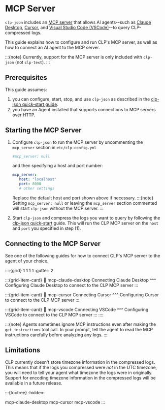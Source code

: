 # MCP Server

`clp-json` includes an [MCP server][mcp-server] that allows AI agents--such as [Claude
Desktop][claude-desktop], [Cursor][cursor], and [Visual Studio Code (VSCode)][vscode]--to query
CLP-compressed logs.

This guide explains how to configure and run CLP's MCP server, as well as how to connect an AI agent
to the MCP server.

:::{note}
Currently, support for the MCP server is only included with `clp-json` (not `clp-text`).
:::

## Prerequisites

This guide assumes:

1. you can configure, start, stop, and use `clp-json` as described in the
   [clp-json quick-start guide](../quick-start/clp-json.md).
2. you have an Agent installed that supports connections to MCP servers over HTTP.

## Starting the MCP Server

1. Configure `clp-json` to run the MCP server by uncommenting the `mcp_server` section in
   `etc/clp-config.yml`

    ```yaml
    #mcp_server: null
    ```

   and then specifying a host and port number:

    ```yaml
    mcp_server:
       host: "localhost"
       port: 8000
       # other settings
    ```

    Replace the default host and port shown above if necessary.
    :::{note}
    Setting `mcp_server: null` or leaving the `mcp_server` section commented will
    start `clp-json` without the MCP server.
    :::

2. Start `clp-json` and compress the logs you want to query by following the [clp-json
   quick-start](../quick-start/clp-json.md) guide. This will run the CLP MCP server on the
   `host` and `port` you specified in step (1).

## Connecting to the MCP Server

See one of the following guides for how to connect CLP's MCP server to the agent of your choice.

::::{grid} 1 1 1 1
:gutter: 2

:::{grid-item-card}
:link: mcp-claude-desktop
Connecting Claude Desktop
^^^
Configuring Claude Desktop to connect to the CLP MCP server
:::

:::{grid-item-card}
:link: mcp-cursor
Connecting Cursor
^^^
Configuring Cursor to connect to the CLP MCP server
:::

:::{grid-item-card}
:link: mcp-vscode
Connecting VSCode
^^^
Configuring VSCode to connect to the CLP MCP server
:::
::::

:::{note}
Agents sometimes ignore MCP instructions even after making the `get_instructions` tool call.
In your prompt, tell the agent to read the MCP instructions carefully
before analyzing any logs.
:::

## Limitations

CLP currently doesn't store timezone information in the compressed logs. This means that if the
logs you compressed were *not* in the UTC timezone, you will need to tell your agent what timezone
the logs were in originally. Support for encoding timezone information in the compressed logs will
be available in a future release.

:::{toctree}
:hidden:

mcp-claude-desktop
mcp-cursor
mcp-vscode
:::

[claude-desktop]: https://claude.com/product/overview
[cursor]: https://cursor.com/
[mcp-server]: https://modelcontextprotocol.io/docs/getting-started/intro
[vscode]: https://code.visualstudio.com/
